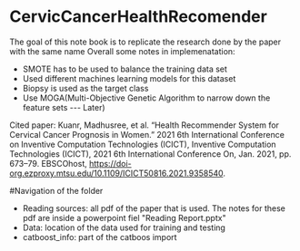 # CervicCancerHealthRecomender
The goal of this note book is to replicate the research done by the paper with the same name 
Overall some notes in implemenatation:
- SMOTE has to be used to balance the training data set
- Used different machines learning models for this dataset
- Biopsy is used as the target class
- Use MOGA(Multi-Objective Genetic Algorithm to narrow down the feature sets --- Later) 

Cited paper:
Kuanr, Madhusree, et al. “Health Recommender System for Cervical Cancer Prognosis in Women.” 2021 6th International Conference on Inventive Computation Technologies (ICICT), Inventive Computation Technologies (ICICT), 2021 6th International Conference On, Jan. 2021, pp. 673–79. EBSCOhost, https://doi-org.ezproxy.mtsu.edu/10.1109/ICICT50816.2021.9358540.

#Navigation of the folder
- Reading sources: all pdf of the paper that is used. The notes for these pdf are inside a powerpoint fiel "Reading Report.pptx"
- Data: location of the data used for training and testing
- catboost_info: part of the catboos import

